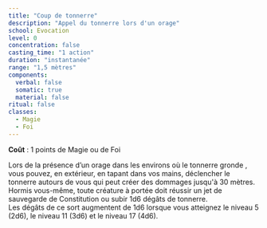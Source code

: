 ```yaml
---
title: "Coup de tonnerre"
description: "Appel du tonnerre lors d'un orage"
school: Evocation
level: 0
concentration: false
casting_time: "1 action"
duration: "instantanée"
range: "1,5 mètres"
components:
  verbal: false
  somatic: true
  material: false
ritual: false
classes:
  - Magie
  - Foi
---
```

**Coût** : 1 points de Magie ou de Foi  

Lors de la présence d’un orage dans les environs où le tonnerre gronde , vous pouvez, en extérieur, en tapant dans vos mains, déclencher le tonnerre autours de vous qui peut créer des dommages jusqu'à 30 mètres. Hormis vous-même, toute créature à portée doit réussir un jet de sauvegarde de Constitution ou subir 1d6 dégâts de tonnerre.	 
Les dégâts de ce sort augmentent de 1d6 lorsque vous atteignez le niveau 5 (2d6), le niveau 11 (3d6) et le niveau 17 (4d6).  
